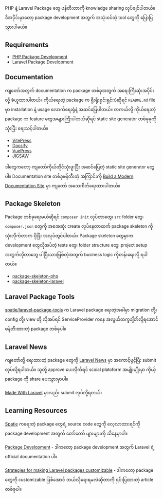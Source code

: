 PHP နဲ့ Laravel Package တွေ ဖန်တီးတာကို knowladge sharing လုပ်ချင်ပါတယ်။ ဒီအပိုင်းမှာတော့ package development အတွက် အသုံးဝင်တဲ့ tool တွေကို ပြောပြသွားပါမယ်။

## Requirements

- [PHP Package Development](/)
- [Laravel Package Development](/laravel)

## Documentation

ကျတော်အတွက် documentation က package တစ်ခုအတွက် အရေးကြီးဆုံးအပိုင်းလို့ ခံယူထားပါတယ်။ ကိုယ်ရေးတဲ့ package က ရိုးရိုးရှင်းရှင်းပဲဆိုရင် `README.md` file မှာ installation နဲ့ usage လောက်ရေးရုံနဲ့ အဆင်ပြေပါတယ်။ တကယ်လို့ ကိုယ်ရေးတဲ့ package က feature တွေအများကြီးပါတယ်ဆိုရင် static site generator တစ်ခုခုကိုသုံးပြီး ရေးသင့်ပါတယ်။

- [VitePress](https://vitepress.dev/)
- [Docsify](https://docsify.js.org/#/)
- [VuePress](https://vuepress.vuejs.org/)
- [JIGSAW](https://jigsaw.tighten.com/)

ဒါတွေကတော့ ကျတော်ကိုယ်တိုင်သုံးဖူးပြီး အဆင်ပြေတဲ့ static site generator တွေပါ။ Documentation site တစ်ခုဖန်တီးတဲ့ အကြာင်းကို [Build a Modern Documentation Site](https://www.pyaesoneaung.dev/posts/build-a-modern-documentation-site) မှာ ကျတော် အသေးစိတ်ရေးထားပါတယ်။

## Package Skeleton

Package တစ်ခုရေးမယ်ဆိုရင် `composer init` လုပ်တာတွေ၊ `src` folder တွေ၊ `composer.json` တွေကို အစအဆုံး create လုပ်နေတာထက် package skeleton ကိုသုံးလိုက်တာက ပိုပြီး အလုပ်တွင်ပါတယ်။ Package skeleton တွေမှာက development တွေလိုအပ်တဲ့ tests တွေ၊ folder structure တွေ၊ project setup အတွက်လိုတာတွေ ပါပြီးသားဖြစ်တဲ့အတွက် business logic ကိုတန်းရေးလို့ ရပါတယ်။

- [package-skeleton-php](https://github.com/spatie/package-skeleton-php)
- [package-skeleton-laravel](https://github.com/spatie/package-skeleton-laravel)

## Laravel Package Tools

[spatie/laravel-package-tools](https://github.com/spatie/laravel-package-tools) က Laravel package ရေးတဲ့အခါမှာ migration တို့၊​ config တို့၊ view တို့ လိုအပ်ရင် ServiceProvider ကနေ အလွယ်တကူချိတ်လို့ရအောင် ဖန်တီးထားတဲ့ package တစ်ခုပါ။

## Laravel News

ကျတော်တို့ ရေးထားတဲ့ package တွေကို [Laravel News](https://laravel-news.com/) မှာ အကောင့်ဖွင့်ပြီး submit လုပ်လို့ရပါတယ်။​ သူတို့ approve ပေးလိုက်ရင် scoial platoform အမျိုးမျိုးမှာ ကိုယ့် package ကို share ပေးသွားမှာပါ။

[Made With Laravel](https://madewithlaravel.com/) မှာလည်း submit လုပ်လို့ရတယ်။

## Learning Resources

[Spatie](https://github.com/spatie) ကရေးတဲ့ package တွေရဲ့ source code တွေကို လေ့လာထားရင်ကို package development အတွက် တော်တော် များများကို သိနေမှာပါ။

[Package Development](https://laravel.com/docs/10.x/packages) - ဒါကတော့ package development အတွက် Laravel ရဲ့ official documentation ပါ။

[Strategies for making Laravel packages customizable](https://freek.dev/2442-strategies-for-making-laravel-packages-customizable) - ဒါကတော့ package တွေကို customizable ဖြစ်အောင် ဘယ်လိုရေးရမလဲဆိုတာကို ရှင်းပြထားတဲ့ article တစ်ခုပါ။
